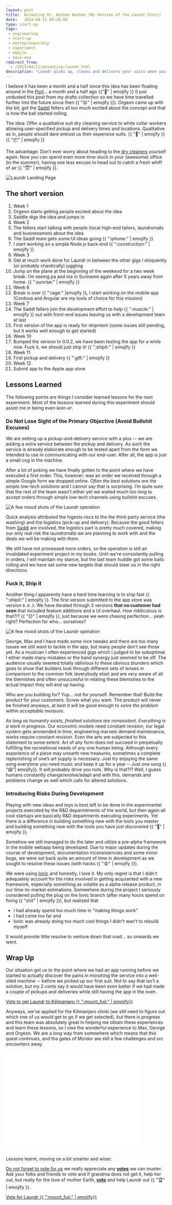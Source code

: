 ```yaml
---
layout: post
title:  Animating Mr. Washee Washee (My Version of the Laundr Story)
date:   2014-04-11 09:28:89
type: start-up
tags:
 - engineering
 - start-up
 - entrepreneurship
 - experiment
 - mobile
 - back-end
redirect_from:
  - /2014/04/11/animating-laundr.html
description: "Laundr picks up, cleans and delivers your suits when you want it, where you want it. This article chronicles the events as I experienced them. Conception, first app shipment and first actual delivery."
---
```


I believe it has been a month and a half since this idea has been floating 
around in the [Port][port]&hellip; a month and a half ago 
{{":ghost:" | emojify }} (I just undusted this post from my drafts 
collection so we have time travelled further into the future since then 
{{ ":stuck_out_tongue_closed_eyes:" | emojify }}). Orgeon came up with the 
bit, got the [Saddl][saddl] fellers all too much excited about the concept 
and that is how the ball started rolling.

The idea: Offer a qualitative suit dry cleaning service to white collar workers 
allowing user-specified pickup and delivery times and locations. Qualitative 
as in, people should dare entrust us their expensive suits.
{{ ":necktie:" | emojify }} {{ ":package:" | emojify }}

The advantage: Don&rsquo;t ever worry about heading to the [dry cleaners][washee]
yourself again. Now you can spend even more time stuck in your (awesome) office 
(in the summer), having one less excuse to head out to catch a fresh whiff 
of air {{ ":innocent:" | emojify }}.

<div class="element">
  <img 
    src="/resources/startup/laundr/landing_page_20140309.png" 
    alt="Laundr Landing Page">
</div>

## The short version

<ol class="timeline">
<li class="label">Week 1<!-- week 3 of 2014 --></li>
<li>Orgeon starts getting people excited about the idea</li>
<li>Saddle digs the idea and jumps in</li>
<li class="label">Week 2<!-- week 4 of 2014 --></li>
<li>The fellers start talking with people (local high-end tailors, laundromats and businessmen) about the idea</li>
<li>The Saddl team gets some UI ideas going {{ ":iphone:" | emojify }}</li>
<li>I start working on a simple Node.js back-end {{ ":construction:" | emojify }}</li>
<li class="label">Week 3</li>
<li>Get at much work done for Laundr in between the other gigs I eloquently (or probably chaotically) juggling</li>
<li>Jump on the plane at the beginning of the weekend for a two week break. I&rsquo;m seeing pa and ma in Suriname again after 5 years away from home. {{ ":sunrise:" | emojify }}</li>
<li class="label">Week 6<!-- week 8 --></li>
<li>Break is over {{ ":rage:" |emojify }}, I start working on the mobile app (Cordova and Angular are my tools of choice for this mission)</li>
<li class="label">Week 7<!-- week 9 --></li>
<li>The Saddl fellers join the development effort to help {{ ":muscle:" | emojify }} out with front-end issues leaving us with a development team at last</li>
<li>First version of the app is ready for shipment (some issues still pending, but it works well enough to get started)</li>
<li class="label">Week 10<!-- week 12 --></li>
<li>Bumped the version to 0.0.2, we have been testing the app for a while now. Fuck it, we should just ship it! {{ ":shipit:" | emojify }}</li>
<li class="label">Week 11</li>
<li>First pickup and delivery {{ ":gift:" | emojify }}</li>
<li class="label">Week 12<!-- week 14x --></li>
<li>Submit app to the Apple app store</li>
</ol>

## Lessons Learned
The following points are things I consider learned lessons for the next 
experiment. Most of the lessons learned during this experiment should assist
me in being even _lean-er_.

### Do Not Lose Sight of the Primary Objective (Avoid Bullshit Excuses)
We are setting up a pickup-and-delivery service with a plus -- we are adding
a extra service between the pickup and delivery. As such the service is 
already elaborate enough to be tested apart from the form we intended to use in 
communicating with our end-user. After all, the app is just a small cog in the
machine.

After a lot of poking we have finally gotten to the point where we have 
executed a first order. This, however; was an order we received through a 
simple Google form we dropped online.
*Often the best solutions are the simple low-tech solutions* and I cannot say 
that is surprising. I&rsquo;m quite sure that the rest of the team wasn&rsquo;t 
either yet we waited much too long to accept orders through simple
low-tech channels using bullshit excuses.

<div class="element">
  <img alt="A few mood shots of the Laundr operation" src="/resources/startup/laundr/ops-collage-042014.jpg">
</div>

Quick analysis attributed the higests riscs to the the third-party service 
(the washing) and the logistics (pick-up and delivery). Because the good 
fellers from [Saddl][saddl] are involved, the logistics part is pretty much
covered, making our only real risk the laundromats we are planning to work 
with and the deals we will be making with them.

We still have not processed more orders, so the operation is still an 
invalidated experiment project in my books. Until we're consistently pulling in 
orders, I will maintain my stance, but the last team huddle got some balls 
rolling and we have set some new targets that should steer us in the right 
directions.

### Fuck it, Ship it
Another thing I apparently have a hard time learning is to ship fast 
{{ ":shipit:" | emojify }}. The first version submitted to the app store was
version `0.0.3`. We have iterated through 3 versions **that no customer had 
seen** that included feature additions and a UI overhaul. How riddiculous
is that?!? {{ ":unamused:" | emojify }}, just because we were chasing 
perfection... yeah right? Perfection for who... ourselves?

<div class="element">
  <img alt="A few mood shots of the Laundr operation" src="/resources/startup/laundr/orgeon-home-042014.jpg">
</div>

George, Max and I have made some nice tweaks and there are too many issues we
still want to tackle in the app, but many people don&rsquo;t see those yet. As
a musician I often experienced gigs which I judged to be suboptimal. I either 
made many mistakes or the band synergy just seemed to be off. The audience 
usually seemed totally oblivious to these obvious blunders which goes to show 
that builders look through different sets of lenses in comparison to the
common folk (everybody else) and are very aware of all the blemishes and often 
unsuccesful in relating these blemishes to the actual impact they will end up 
having. 

Who are you building for?  Yup... not for yourself. Remember that! Build the 
product for your customers. Screw what you want. The product will never be 
finished anyways, at best it will be good enough to _solve the problem within 
acceptable measure_.

_As long as humanity exists, finished solutions are 
nonexistent. Everything is a work in progress_. Our economic models need 
constant revision, our legal system gets ammended in time, engineering marvels
demand maintenance, works require constant revision. Even the arts are 
subjected to this statement to some extent. Art of any form does not succeed in
perpetually fulfilling the recreational needs of any one human being. Although
every experience of a piece may unearth new treasures, sometimes a complete 
replenishing of one&rsquo;s art supply is necessary. Just try enjoying the same
song everytime you need music and keep it up for a year &dash;&dash; Just one 
song {{ ":scream:"| emojify}}. It will probably drive you nuts. Why is that?!?
Well, I guess humans constantly change/evolve/adapt and with this, demands and 
problems change as well which calls for altered solutions.

<!--
The only timeless invention was death and as far as I know that was not invented by a human.
-->

### Introducing Risks During Development
Playing with new ideas and toys is best left to be done in the experimental 
projects executed by the R&D deparmtments of the world, but then again all
cool startups are basically R&D departments executing experiments. Yet there is 
a difference in building something new with the tools you master and building 
something new with the tools you have just discovered {{ ":wrench:" | emojify }}. 

Somehow we still managed to do the later and utilize a pre-alpha 
framework in the mobile webapp being developed. Due to major updates during 
the course of development, documentation inconsistencies and some minor bugs, 
we were set back quite an amount of time in development as we sought to 
resolve these issues (with hacks {{ ":dizzy_face:" | emojify }}).

We were using [Ionic][ionic] and honestly, I love it. My only regret is that
I didn't adequately account for the risks involved in getting acquianted with 
a new framework, especially something as volatile as a alpha release product, 
in our time-to-market estimations. Somewhere during the project I seriously 
considered pulling the plug on the Ionic branch (after many hours spend on 
fixing {{ "shit" | emojify }}), but realized that 

 - I had already spend too much time in "making things work"
 - I had come too far and
 - Ionic was already doing too much cool things I didn't wan't to rebuild myself 

It would provide little resolve to venture down that road&hellip; so onwards 
we went.


## Wrap Up
Our situation got us to the point where we had an app running before
we started to actually discover the pains in morphing the service into a 
well-oiled machine -- before we picked up our first suit. Not to say that 
isn't a solution, but my 2 cents say it would have been even better if we had
made a couple of pickups and deliveries while still having the app in the oven.


<div class="element cta">
  <a href="http://thesummit.co/kilimanjaro/nominees-alpha#entry-199">Vote to get Laundr to Kilimanjaro {{ ":mount_fuji:" | emojify}}</a>
</div>

Anyways, we&rsquo;ve applied for the Kilimanjaro climb (we still need to figure
out which one of us would get to go if we get selected), but there is progress
and this team was absolutely great in helping me obtain these experiences and
learn these lessons, so I owe the wonderful experience to Max, George and 
Orgeon. We are a long way from somewhere which means that this quest continues, 
and the gates of Mordor are still a few challenges and orc encounters away.

<div class="element video">
  <iframe width="420" height="315" src="//www.youtube.com/embed/NJCupS7bDbQ" frameborder="0" allowfullscreen></iframe>
</div>

Lessons learnt, moving on a bit smarter and wiser.

[Do not forget to vote for us][kilimanjaro] we really appreciate any 
**[votes][kilimanjaro]** we can muster. Ask your folks and friends to vote and 
if grandma does not get it, help her out, but really for the love of mother 
Earth, **[vote][kilimanjaro]** and help Laundr out {{ ":trophy:" | emojify }}.

<div class="element cta">
  <a href="http://thesummit.co/kilimanjaro/nominees-alpha#entry-199">Vote for Laundr {{ ":mount_fuji:" | emojify}}</a>
</div>

<!--
I learned never to mistake an app for the product again, if it isn't. Even if
team members aren&rsquo;t convinced of the plausibility of testing without a channel
that actually is of lesser importance to the general service. I believe the 
biggest issue began with thinking of the app as a irreplaceable part of the service while it is
simply a medium. We could have been able to claim with certainty how the 
entire flow worked by the time the app was available. We didn't, but bet 
your ass that I will make sure of it that things work differently the next 
time. Perhaps I should just work on my persuation skills. Another lesson is
to ship ASAP. I&rsquo;m not sure how much times this needs to be said, but I
got it wrong this time again and this is not the first thing I&rsquo;m 
building. Furthermore, I will stick to the tools I master next time I try doing
something quick. Only after having shipped something to customers, will I
consider playing around with new tools and toys.
-->


[kilimanjaro]: http://thesummit.co/kilimanjaro/nominees-alpha#entry-199
[laundr]: www.laundr.co
[port]: http://startupfoundation.co/rotterdam-startup-port/
[saddl]: www.saddl.nl
[ionic]: http://ionicframework.com
[washee]: http://familyguy.wikia.com/wiki/Mr._Washee_Washee
